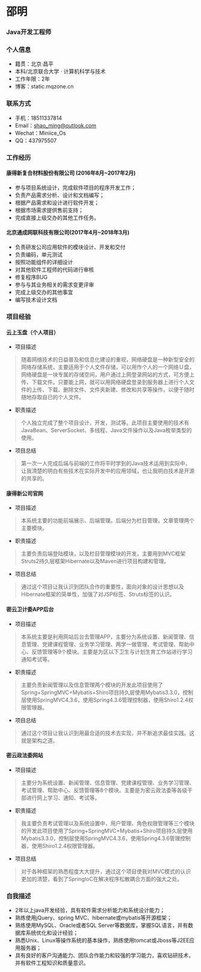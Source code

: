 # **邵明**

### Java开发工程师

### **个人信息**
- 籍贯：北京·昌平
- 本科/北京联合大学 · 计算机科学与技术
- 工作年限：2年
- 博客：static.mqzone.cn

### **联系方式**

- 手机：18511337814
- Email：shao_ming@outlook.com
- Wechat：Miniice_Os
- QQ：437975507

### **工作经历**

#### 康得新复合材料股份有限公司 (2016年8月~2017年2月)

- 参与项目系统设计，完成软件项目的程序开发工作；
- 负责产品需求分析、设计和文档编写；
- 根据产品需求和设计进行软件开发；
- 根据市场需求提供售前支持；
- 完成直接上级交办的其他工作任务。

#### 北京通成网联科技有限公司(2017年4月~2018年3月)

- 负责研发公司应用软件的模块设计、开发和交付
- 负责编码，单元测试
- 按照功能组件的详细设计
- 对其他软件工程师的代码进行审核
- 修复程序BUG
- 参与与其业务相关的需求变更评审
- 完成上级交办的其他事宜
- 编写技术设计文档

### **项目经验**

#### 云上玉盘（个人项目）

- 项目描述

> 随着网络技术的日益普及和信息化建设的重视，网络硬盘是一种新型安全的网络存储系统，主要适用于个人文件存储，可以用作个人的一个网络Ｕ盘，网络硬盘是一块专属的存储空间，用户通过上网登录网站的方式，可方便上传、下载文件。只要能上网，就可以用网络硬盘登录到服务器上进行个人文件的上传、下载、删除文件、文件夹新建、修改和共享等操作，以便于随时随地存取自已的个人文件。

- 职责描述

>个人独立完成了整个项目设计，开发，测试等。此项目主要使用的技术有JavaBean、ServerSocket、多线程、Java文件操作以及Java枚举类型的使用。

- 项目总结

>第一次一人完成后端与前端的工作将平时学到的Java技术运用到实际中，让我清楚的明白有些技术在实际开发中的应用领域，也让我明白技术是开源的共享的。

#### 康得新公司官网

- 项目描述
>本系统主要的功能前端展示、后端管理。后端分为栏目管理，文章管理两个主要模块。

- 职责描述

>主要负责后端登陆模块，以及栏目管理模块的开发，主要用到MVC框架Struts2持久层框架Hibernate以及Maven进行项目构建和管理。

- 项目总结

>通过这个项目让我认识到团队合作的重要性，面向对象的设计思想以及Hibernate框架的简单性，加强了对JSP标签、Struts标签的认识。

#### 密云卫计委APP后台

- 项目描述
>本系统主要是利用网站后台去管理APP，主要分为系统设置、新闻管理、信息管理、党建课程管理、业务学习管理、两学一做管理、考试管理、帮助中心、反馈管理等9个模块。主要是为区以下卫生与计划生育工作站进行学习通知考试等。

- 职责描述

>主要负责新闻管理以及信息管理两个模块的开发此项目使用了Spring+SpringMVC+Mybatis+Shiro项目持久层使用Mybatis3.3.0，控制层使用SpringMVC4.3.6，使用Spring4.3.6管理控制器，使用Shiro1.2.4权限管理器。

- 项目总结

>通过这个项目让我认识到用最合适的技术去实现，并不断追求最佳实践。这就是架构之道。

#### 密云政法委网站

- 项目描述
>主要分为系统设置、新闻管理、信息管理、党建课程管理、业务学习管理、考试管理、帮助中心、反馈管理等8个模块。主要是为密云政法委等各级干部进行网上学习、通知、考试等。

- 职责描述

>我主要负责考试管理以及系统设置中，用户管理、角色权限管理等三个模块的开发此项目使用了Spring+SpringMVC+Mybatis+Shiro项目持久层使用Mybatis3.3.0，控制层使用SpringMVC4.3.6，使用Spring4.3.6管理控制器，使用Shiro1.2.4权限管理器。

- 项目总结

>对于各种框架的熟悉程度大大提升，通过这个项目使我对MVC模式的认识更加的清楚，看到了SpringIoC在解决程序松散耦合方面的强大之处。


### **自我描述**

- 2年以上java开发经验，具有软件需求分析能力和系统设计能力；
- 熟练使用jQuery、spring MVC、hibernate或mybatis等开源框架；
- 熟练使用MySQL、Oracle或者SQL Server等数据库，掌握SQL语言，并有数据库系统优化和设计经验；
- 熟悉Unix、Linux等操作系统的基本操作，熟练使用tomcat或Jboss等J2EE应用服务器；
- 具有良好的客户沟通能力、团队合作能力和较强的学习能力，喜欢钻研技术，并有软件工程知识和质量意识。

